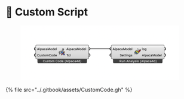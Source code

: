 # 💐 Custom Script

<figure><img src="../.gitbook/assets/custom_code.png" alt=""><figcaption></figcaption></figure>

{% file src="../.gitbook/assets/CustomCode.gh" %}
